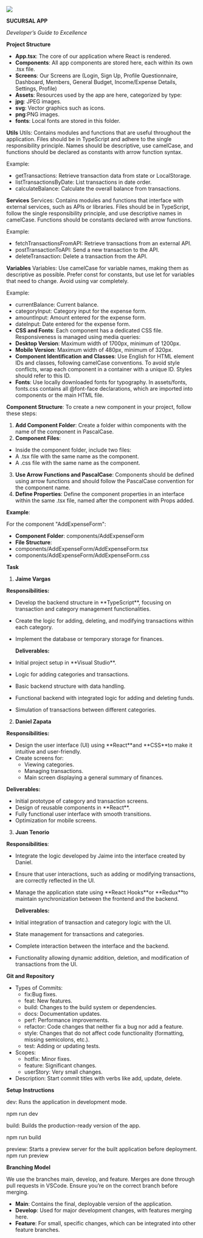 ![](Aspose.Words.858be072-194b-4569-86df-c4fe6643b5ba.001.png)

**SUCURSAL APP**

*Developer’s Guide to Excellence*

**Project Structure**

- **App.tsx**: The core of our application where React is rendered.
- **Components**: All app components are stored here, each within its own .tsx file.
- **Screens**: Our Screens are (Login, Sign Up, Profile Questionnaire, Dashboard, Members, General Budget, Income/Expense Details, Settings, Profile)
- **Assets**: Resources used by the app are here, categorized by type:
- **jpg**: JPEG images.
- **svg**: Vector graphics such as icons.
- **png**:PNG images.
- **fonts**: Local fonts are stored in this folder.

**Utils** Utils: Contains modules and functions that are useful throughout the application. Files should be in TypeScript and adhere to the single responsibility principle. Names should be descriptive, use camelCase, and functions should be declared as constants with arrow function syntax.

Example:

- getTransactions: Retrieve transaction data from state or LocalStorage.
- listTransactionsByDate: List transactions in date order.
- calculateBalance: Calculate the overall balance from transactions.

**Services** Services: Contains modules and functions that interface with external services, such as APIs or libraries. Files should be in TypeScript, follow the single responsibility principle, and use descriptive names in camelCase. Functions should be constants declared with arrow functions.

Example:

- fetchTransactionsFromAPI: Retrieve transactions from an external API.
- postTransactionToAPI: Send a new transaction to the API.
- deleteTransaction: Delete a transaction from the API.

**Variables** Variables: Use camelCase for variable names, making them as descriptive as possible. Prefer const for constants, but use let for variables that need to change. Avoid using var completely.

Example:

- currentBalance: Current balance.
- categoryInput: Category input for the expense form.
- amountInput: Amount entered for the expense form.
- dateInput: Date entered for the expense form.
- **CSS and Fonts**: Each component has a dedicated CSS file. Responsiveness is managed using media queries:
- **Desktop Version**: Maximum width of 1700px, minimum of 1200px.
- **Mobile Version**: Maximum width of 480px, minimum of 320px.
- **Component Identification and Classes**: Use English for HTML element IDs and classes, following camelCase conventions. To avoid style conflicts, wrap each component in a container with a unique ID. Styles should refer to this ID.
- **Fonts**: Use locally downloaded fonts for typography. In assets/fonts, fonts.css contains all @font-face declarations, which are imported into components or the main HTML file.

**Component Structure**: To create a new component in your project, follow these steps:

1. **Add Component Folder**: Create a folder within components with the name of the component in PascalCase.
1. **Component Files**:
- Inside the component folder, include two files:
- A .tsx file with the same name as the component.
- A .css file with the same name as the component.
3. **Use Arrow Functions and PascalCase**: Components should be defined using arrow functions and should follow the PascalCase convention for the component name.
3. **Define Properties**: Define the component properties in an interface within the same .tsx file, named after the component with Props added.

**Example**:

For the component "AddExpenseForm":

- **Component Folder**: components/AddExpenseForm
- **File Structure**:
- components/AddExpenseForm/AddExpenseForm.tsx
- components/AddExpenseForm/AddExpenseForm.css

**Task**

1. **Jaime Vargas**

**Responsibilities:**

- Develop the backend structure in \*\*TypeScript\*\*, focusing on transaction and category management functionalities.
- Create the logic for adding, deleting, and modifying transactions within each category.
- Implement the database or temporary storage for finances.

  **Deliverables:**

- Initial project setup in \*\*Visual Studio\*\*.
- Logic for adding categories and transactions.
- Basic backend structure with data handling.
- Functional backend with integrated logic for adding and deleting funds.
- Simulation of transactions between different categories.
2. **Daniel Zapata**

**Responsibilities:**

- Design the user interface (UI) using \*\*React\*\*and \*\*CSS\*\*to make it intuitive and user-friendly.
- Create screens for:
  - Viewing categories.
  - Managing transactions.
  - Main screen displaying a general summary of finances.

**Deliverables:**

- Initial prototype of category and transaction screens.
- Design of reusable components in \*\*React\*\*.
- Fully functional user interface with smooth transitions.
- Optimization for mobile screens.
3. **Juan Tenorio**

**Responsibilities**:

- Integrate the logic developed by Jaime into the interface created by Daniel.
- Ensure that user interactions, such as adding or modifying transactions, are correctly reflected in the UI.
- Manage the application state using \*\*React Hooks\*\*or \*\*Redux\*\*to maintain synchronization between the frontend and the backend.

  **Deliverables:**

- Initial integration of transaction and category logic with the UI.
- State management for transactions and categories.
- Complete interaction between the interface and the backend.
- Functionality allowing dynamic addition, deletion, and modification of transactions from the UI.

**Git and Repository**

- Types of Commits:
  - fix:Bug fixes.
  - feat: New features.
  - build: Changes to the build system or dependencies.
  - docs: Documentation updates.
  - perf: Performance improvements.
  - refactor: Code changes that neither fix a bug nor add a feature.
  - style: Changes that do not affect code functionality (formatting, missing semicolons, etc.).
  - test: Adding or updating tests.
- Scopes:
  - hotfix: Minor fixes.
  - feature: Significant changes.
  - userStory: Very small changes.
- Description: Start commit titles with verbs like add, update, delete.

**Setup Instructions**

dev: Runs the application in development mode.

npm run dev

build: Builds the production-ready version of the app.

npm run build

preview: Starts a preview server for the built application before deployment. npm run preview

**Branching Model**

We use the branches main, develop, and feature. Merges are done through pull requests in VSCode. Ensure you’re on the correct branch before merging.

- **Main**: Contains the final, deployable version of the application.
- **Develop**: Used for major development changes, with features merging here.
- **Feature**: For small, specific changes, which can be integrated into other feature branches.

